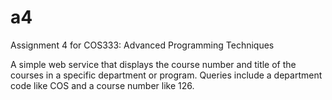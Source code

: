 # a4

Assignment 4 for COS333: Advanced Programming Techniques

A simple web service that displays the course number and title of the courses in a specific department or program. Queries include a department code like COS and a course number like 126.
